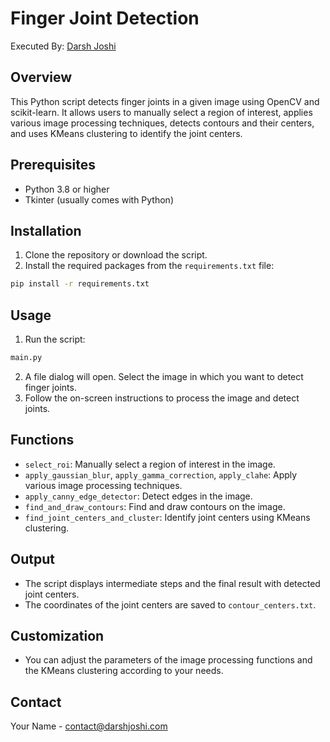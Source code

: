 # Finger Joint Detection

Executed By: [Darsh Joshi](https://www.linkedin.com/in/darshjoshi/)

## Overview
This Python script detects finger joints in a given image using OpenCV and scikit-learn. It allows users to manually select a region of interest, applies various image processing techniques, detects contours and their centers, and uses KMeans clustering to identify the joint centers.

## Prerequisites
- Python 3.8 or higher 
- Tkinter (usually comes with Python)

## Installation
1. Clone the repository or download the script.
2. Install the required packages from the `requirements.txt` file:

```bash
pip install -r requirements.txt
```


## Usage
1. Run the script:

```bash
main.py
```
2. A file dialog will open. Select the image in which you want to detect finger joints.
3. Follow the on-screen instructions to process the image and detect joints.

## Functions
- `select_roi`: Manually select a region of interest in the image.
- `apply_gaussian_blur`, `apply_gamma_correction`, `apply_clahe`: Apply various image processing techniques.
- `apply_canny_edge_detector`: Detect edges in the image.
- `find_and_draw_contours`: Find and draw contours on the image.
- `find_joint_centers_and_cluster`: Identify joint centers using KMeans clustering.

## Output
- The script displays intermediate steps and the final result with detected joint centers.
- The coordinates of the joint centers are saved to `contour_centers.txt`.

## Customization
- You can adjust the parameters of the image processing functions and the KMeans clustering according to your needs.

## Contact
Your Name - [contact@darshjoshi.com](mailto:contact@darshjoshi.com)
